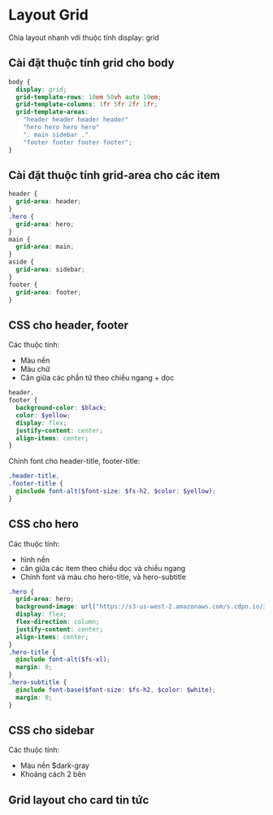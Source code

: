 # Layout Grid

Chia layout nhanh với thuộc tính display: grid

## Cài đặt thuộc tính grid cho body

```scss
body {
  display: grid;
  grid-template-rows: 10em 50vh auto 10em;
  grid-template-columns: 1fr 5fr 2fr 1fr;
  grid-template-areas:
    "header header header header"
    "hero hero hero hero"
    ". main sidebar ."
    "footer footer footer footer";
}
```

## Cài đặt thuộc tính grid-area cho các item

```scss
header {
  grid-area: header;
}
.hero {
  grid-area: hero;
}
main {
  grid-area: main;
}
aside {
  grid-area: sidebar;
}
footer {
  grid-area: footer;
}
```

## CSS cho header, footer

Các thuộc tính:

- Màu nền
- Màu chữ
- Căn giữa các phần tử theo chiều ngang + dọc

```scss
header,
footer {
  background-color: $black;
  color: $yellow;
  display: flex;
  justify-content: center;
  align-items: center;
}
```

Chỉnh font cho header-title, footer-title:

```scss
.header-title,
.footer-title {
  @include font-alt($font-size: $fs-h2, $color: $yellow);
}
```

## CSS cho hero

Các thuộc tính:

- hình nền
- căn giữa các item theo chiều dọc và chiều ngang
- Chỉnh font và màu cho hero-title, và hero-subtitle

```scss
.hero {
  grid-area: hero;
  background-image: url("https://s3-us-west-2.amazonaws.com/s.cdpn.io/308367/gridarea-hero-bg.jpg");
  display: flex;
  flex-direction: column;
  justify-content: center;
  align-items: center;
}
.hero-title {
  @include font-alt($fs-xl);
  margin: 0;
}
.hero-subtitle {
  @include font-base($font-size: $fs-h2, $color: $white);
  margin: 0;
}
```

## CSS cho sidebar

Các thuộc tính:

- Màu nền $dark-gray
- Khoảng cách 2 bên

## Grid layout cho card tin tức
